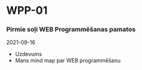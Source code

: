 # WPP-01
### Pirmie soļi WEB Programmēšanas pamatos

2021-09-16

* Uzdevums
* Mans mind map par WEB programmēšanu
